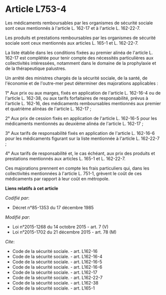 # Article L753-4

Les médicaments remboursables par les organismes de sécurité sociale sont ceux mentionnés à l'article L. 162-17 et à
l'article L. 162-22-7.

Les produits et prestations remboursables par les organismes de sécurité sociale sont ceux mentionnés aux articles L. 165-1
et L. 162-22-7.

La liste établie dans les conditions fixées au premier alinéa de l'article L. 162-17 est complétée pour tenir compte des
nécessités particulières aux collectivités intéressées, notamment dans le domaine de la prophylaxie et de la thérapeutique
palustres.

Un arrêté des ministres chargés de la sécurité sociale, de la santé, de l'économie et de l'outre-mer peut déterminer des
majorations applicables :

1° Aux prix ou aux marges, fixés en application de l'article L. 162-16-4 ou de l'article L. 162-38, ou aux tarifs
forfaitaires de responsabilité, prévus à l'article L. 162-16, des médicaments remboursables mentionnés aux premier et
quatrième alinéas de l'article L. 162-17 ;

2° Aux prix de cession fixés en application de l'article L. 162-16-5 pour les médicaments mentionnés au deuxième alinéa de
l'article L. 162-17 ;

3° Aux tarifs de responsabilité fixés en application de l'article L. 162-16-6 pour les médicaments figurant sur la liste
mentionnée à l'article L. 162-22-7 ;

4° Aux tarifs de responsabilité et, le cas échéant, aux prix des produits et prestations mentionnés aux articles L. 165-1 et
L. 162-22-7.

Ces majorations prennent en compte les frais particuliers qui, dans les collectivités mentionnées à l'article L. 751-1,
grèvent le coût de ces médicaments par rapport à leur coût en métropole.

**Liens relatifs à cet article**

_Codifié par_:

  - Décret n°85-1353 du 17 décembre 1985

_Modifié par_:

  - Loi n°2015-1268 du 14 octobre 2015 - art. 7 (V)
  - Loi n°2015-1702 du 21 décembre 2015 - art. 78 (M)

_Cite_:

  - Code de la sécurité sociale. - art. L162-16
  - Code de la sécurité sociale. - art. L162-16-4
  - Code de la sécurité sociale. - art. L162-16-5
  - Code de la sécurité sociale. - art. L162-16-6
  - Code de la sécurité sociale. - art. L162-17
  - Code de la sécurité sociale. - art. L162-22-7
  - Code de la sécurité sociale. - art. L162-38
  - Code de la sécurité sociale. - art. L165-1
